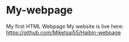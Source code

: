 # My-webpage
My first HTML Webpage
My website is live here: https://github.com/Miketsai55/Haibin-webpage

